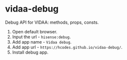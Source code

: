 # vidaa-debug
Debug API for VIDAA: methods, props, consts.

1. Open default browser.
2. Input the url - `hisense:debug`.
3. Add app name - `Vidaa debug`.
4. Add app url - `https://hcodes.github.io/vidaa-debug/`.
5. Install debug app.
